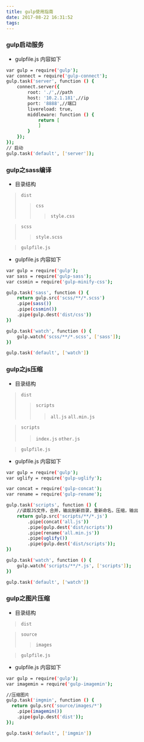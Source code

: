 ```yaml
---
title: gulp使用指南
date: 2017-08-22 16:31:52
tags:
---
```


### gulp启动服务
* gulpfile.js 内容如下
``` bash
var gulp = require('gulp');
var connect = require('gulp-connect');
gulp.task('server', function () {
    connect.server({
        root: './',//path
        host: '10.2.1.181',//ip
        port: '8888',//端口
        livereload: true,
        middleware: function () {
            return [
            ]
        }
    });
});
// 启动
gulp.task('default', ['server']);
```

### gulp之sass编译
* 目录结构

> `dist`
>> `css`
>>> `style.css`

> `scss`
>> `style.scss`

> `gulpfile.js`

* gulpfile.js 内容如下
``` bash
var gulp = require('gulp');
var sass = require('gulp-sass');
var cssmin = require('gulp-minify-css');

gulp.task('sass', function () {
    return gulp.src('scss/**/*.scss')
    .pipe(sass())
    .pipe(cssmin())
    .pipe(gulp.dest('dist/css'))
})

gulp.task('watch', function () {
    gulp.watch('scss/**/*.scss', ['sass']);
})

gulp.task('default', ['watch'])
```

### gulp之js压缩

* 目录结构

> `dist`
>> `scripts`
>>> `all.js`
>>> `all.min.js`

> `scripts`
>> `index.js`
>> `other.js`

> `gulpfile.js`

* gulpfile.js 内容如下
``` bash
var gulp = require('gulp');
var uglify = require('gulp-uglify');

var concat = require('gulp-concat');
var rename = require('gulp-rename');

gulp.task('scripts', function () {
    //读取JS文件，合并，输出到新目录，重新命名，压缩，输出
    return gulp.src('scripts/**/*.js')
        .pipe(concat('all.js'))
        .pipe(gulp.dest('dist/scripts'))
        .pipe(rename('all.min.js'))
        .pipe(uglify())
        .pipe(gulp.dest('dist/scripts'));
})

gulp.task('watch', function () {
    gulp.watch('scripts/**/*.js', ['scripts']);
})

gulp.task('default', ['watch'])
```

### gulp之图片压缩

* 目录结构

> `dist`

> `source`
>> `images`

> `gulpfile.js`

* gulpfile.js 内容如下
``` bash
var gulp = require('gulp');
var imagemin = require('gulp-imagemin');

//压缩图片
gulp.task('imgmin', function () {
  return gulp.src('source/images/*')
    .pipe(imagemin())
    .pipe(gulp.dest('dist'));
});

gulp.task('default', ['imgmin'])
```

